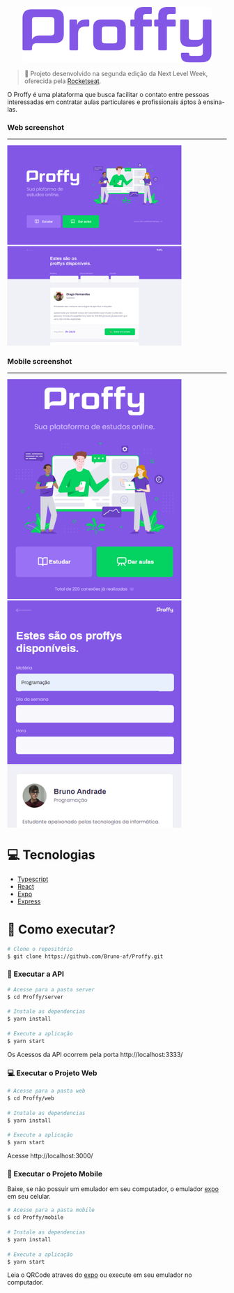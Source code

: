 <p align="center">
  <img src="/.github/logo.png" alt="Proffy"/>
</p>

> 🚀 Projeto desenvolvido na segunda edição da Next Level Week, oferecida pela [Rocketseat](https://rocketseat.com.br).


O Proffy é uma plataforma que busca facilitar o contato entre pessoas interessadas em contratar aulas particulares e profissionais áptos à ensina-las.

### Web screenshot

---
<img src="/.github/proffy_landing_page_desktop.png" alt="proffy-landing-page" width="400"/> <img src="/.github/proffy_Teachers_list_desktop.png" alt="proffy-teachersList-page" width="400"/>

### Mobile screenshot

---
<img src="/.github/proffy_landing_page_mobile.png" alt="proffy-landing-page" width="400"/> <img src="/.github/proffy_Teachers_list_mobile.png" alt="proffy-teachersList-page" width="400"/>

# :computer: Tecnologias

* [Typescript](https://www.typescriptlang.org/)      
* [React](https://reactjs.org/)      
* [Expo](https://expo.io/)       
* [Express](https://expressjs.com/)

# :arrows_counterclockwise: Como executar?
```bash
# Clone o repositório
$ git clone https://github.com/Bruno-af/Proffy.git
```
### :open_file_folder: Executar a API

```bash
# Acesse para a pasta server
$ cd Proffy/server

# Instale as dependencias
$ yarn install

# Execute a aplicação
$ yarn start
```
Os Acessos da API ocorrem pela porta http://localhost:3333/

### :computer: Executar o Projeto Web

```bash
# Acesse para a pasta web
$ cd Proffy/web

# Instale as dependencias
$ yarn install

# Execute a aplicação
$ yarn start
```
Acesse http://localhost:3000/

### :iphone: Executar o Projeto Mobile
Baixe, se não possuir um emulador em seu computador, o emulador [expo](https://play.google.com/store/apps/details?id=host.exp.exponent) em seu celular.
<br />


```bash
# Acesse para a pasta mobile
$ cd Proffy/mobile

# Instale as dependencias
$ yarn install

# Execute a aplicação
$ yarn start
```
Leia o QRCode atraves do [expo](https://play.google.com/store/apps/details?id=host.exp.exponent) ou execute em seu emulador no computador.
